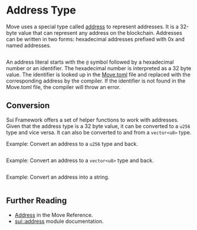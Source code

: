 # Address Type

<!--

Chapter: Basic Syntax
Goal: Introduce the address type
Notes:
    - a special type
    - named addresses via the Move.toml
    - address literals
    - 0x2 is 0x0000000...02

Links:
    - address concept
    - transaction context
    - Move.toml
    - your first move

 -->

Move uses a special type called [address](./../concepts/address.md) to represent addresses. It is a
32-byte value that can represent any address on the blockchain. Addresses can be written in two
forms: hexadecimal addresses prefixed with 0x and named addresses.

```move file=packages/samples/sources/move-basics/address.move anchor=address_literal

```

An address literal starts with the `@` symbol followed by a hexadecimal number or an identifier. The
hexadecimal number is interpreted as a 32 byte value. The identifier is looked up in the
[Move.toml](./../concepts/manifest.md) file and replaced with the corresponding address by the
compiler. If the identifier is not found in the Move.toml file, the compiler will throw an error.

## Conversion

Sui Framework offers a set of helper functions to work with addresses. Given that the address type
is a 32 byte value, it can be converted to a `u256` type and vice versa. It can also be converted to
and from a `vector<u8>` type.

Example: Convert an address to a `u256` type and back.

```move file=packages/samples/sources/move-basics/address.move anchor=to_u256

```

Example: Convert an address to a `vector<u8>` type and back.

```move file=packages/samples/sources/move-basics/address.move anchor=to_bytes

```

Example: Convert an address into a string.

```move file=packages/samples/sources/move-basics/address.move anchor=to_string

```

## Further Reading

- [Address](./../../reference/primitive-types/address) in the Move Reference.
- [sui::address](https://docs.sui.io/references/framework/sui/address) module documentation.
